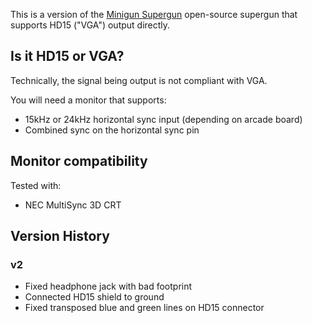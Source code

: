 This is a version of the [Minigun Supergun](https://www.arcade-projects.com/threads/minigun-supergun-an-open-source-supergun.9408/) open-source supergun that supports HD15 ("VGA") output directly.

## Is it HD15 or VGA?
Technically, the signal being output is not compliant with VGA.

You will need a monitor that supports:
 - 15kHz or 24kHz horizontal sync input (depending on arcade board)
 - Combined sync on the horizontal sync pin

## Monitor compatibility
Tested with:
 - NEC MultiSync 3D CRT

## Version History
### v2
 - Fixed headphone jack with bad footprint
 - Connected HD15 shield to ground
 - Fixed transposed blue and green lines on HD15 connector
